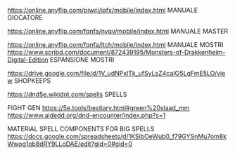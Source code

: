 https://online.anyflip.com/piwcj/iafx/mobile/index.html MANUALE GIOCATORE

https://online.anyflip.com/fqnfa/nyqv/mobile/index.html MANUALE MASTER

https://online.anyflip.com/fqnfa/ltch/mobile/index.html MANUALE MOSTRI
https://www.scribd.com/document/872439195/Monsters-of-Drakkenheim-Digital-Edition 
ESPANSIONE MOSTRI

https://drive.google.com/file/d/1V_udNPxlTk_ufSyLsZ4caIO5LqFmE5LO/view SHOPKEEPS

https://dnd5e.wikidot.com/spells SPELLS






FIGHT GEN https://5e.tools/bestiary.html#green%20slaad_mm   https://www.aidedd.org/dnd-encounter/index.php?s=1     




MATERIAL SPELL COMPONENTS FOR BIG SPELLS https://docs.google.com/spreadsheets/d/1KSibOeWub0_f79GYSnMu7om8kWwog1ob8dRY9LLoDAE/edit?gid=0#gid=0